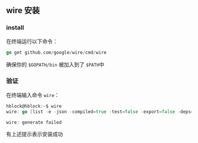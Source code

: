 ## wire 安装

### install
在终端运行以下命令：
```go
go get github.com/google/wire/cmd/wire
```
确保你的 `$GOPATH/bin` 被加入到了 `$PATH`中

### 验证
在终端输入命令 `wire`：
```go
hblock@hblock:~$ wire
wire: go [list -e -json -compiled=true -test=false -export=false -deps=true -find=false -tags=wireinject -- .]: exit status 1: go: cannot find main module; see ’go help modules‘

wire: generate failed
```

有上述提示表示安装成功

